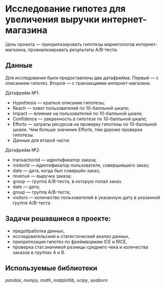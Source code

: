 # Исследование гипотез для увеличения выручки интернет-магазина

Цель проекта — приоритизировать гипотезы маркетологов интернет-магазина, проанализировать результаты A/B-теста.

## Данные

Для исследования были предоставлены два датафрейма. Первый — с описанием гипотез. Второй — с транзакциями интернет-магазина.

Датафрейм №1: 
- Hypothesis — краткое описание гипотезы;
- Reach — охват пользователей по 10-балльной шкале;
- Impact — влияние на пользователей по 10-балльной шкале;
- Confidence — уверенность в гипотезе по 10-балльной шкале;
- Efforts — затраты ресурсов на проверку гипотезы по 10-балльной шкале. Чем больше значение Efforts, тем дороже проверка гипотезы.
- Данные для второй части:

Датафрейм №2:
- transactionId — идентификатор заказа;
- visitorId — идентификатор пользователя, совершившего заказ;
- date — дата, когда был совершён заказ;
- revenue — выручка заказа;
- group — группа A/B-теста, в которую попал заказ.
- date — дата;
- group — группа A/B-теста;
- visitors — количество пользователей в указанную дату в указанной группе A/B-теста

## Задачи решавшиеся в проекте:

- предобработка данных,
- исследовательский и статистический анализ данных,
- приоритезация гипотез по фреймвормам ICE и RICE,
- проверка стат.значимой разницы среднего чека и количества заказов в группах А и В. 

## Используемые библиотеки
*pandas*, *numpy*, *math*, *matplotlib*, *scipy*, *seaborn*

